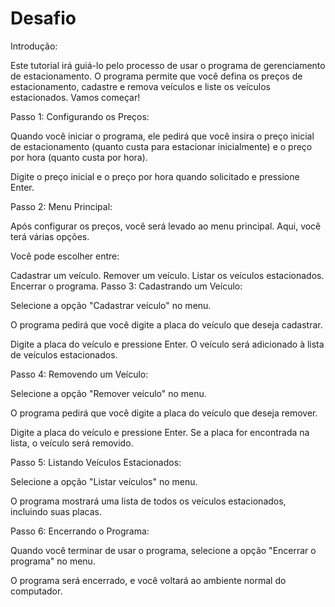 # Desafio

Introdução:

Este tutorial irá guiá-lo pelo processo de usar o programa de gerenciamento de estacionamento. O programa permite que você defina os preços de estacionamento, cadastre e remova veículos e liste os veículos estacionados. Vamos começar!

Passo 1: Configurando os Preços:

Quando você iniciar o programa, ele pedirá que você insira o preço inicial de estacionamento (quanto custa para estacionar inicialmente) e o preço por hora (quanto custa por hora).

Digite o preço inicial e o preço por hora quando solicitado e pressione Enter.

Passo 2: Menu Principal:

Após configurar os preços, você será levado ao menu principal. Aqui, você terá várias opções.

Você pode escolher entre:

Cadastrar um veículo.
Remover um veículo.
Listar os veículos estacionados.
Encerrar o programa.
Passo 3: Cadastrando um Veículo:

Selecione a opção "Cadastrar veículo" no menu.

O programa pedirá que você digite a placa do veículo que deseja cadastrar.

Digite a placa do veículo e pressione Enter. O veículo será adicionado à lista de veículos estacionados.

Passo 4: Removendo um Veículo:

Selecione a opção "Remover veículo" no menu.

O programa pedirá que você digite a placa do veículo que deseja remover.

Digite a placa do veículo e pressione Enter. Se a placa for encontrada na lista, o veículo será removido.

Passo 5: Listando Veículos Estacionados:

Selecione a opção "Listar veículos" no menu.

O programa mostrará uma lista de todos os veículos estacionados, incluindo suas placas.

Passo 6: Encerrando o Programa:

Quando você terminar de usar o programa, selecione a opção "Encerrar o programa" no menu.

O programa será encerrado, e você voltará ao ambiente normal do computador.

